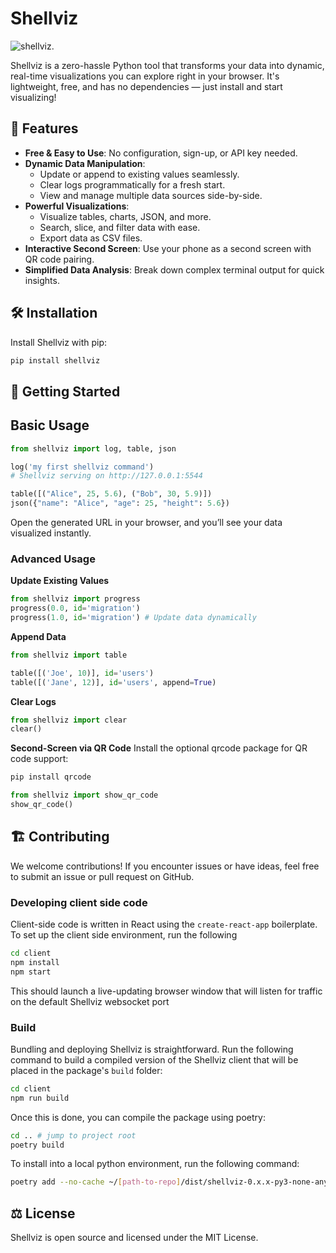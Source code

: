 # Shellviz

![shellviz](https://github.com/jskopek/shellviz-next/blob/main/public/icon.png).

Shellviz is a zero-hassle Python tool that transforms your data into dynamic, real-time visualizations you can explore right in your browser. It's lightweight, free, and has no dependencies — just install and start visualizing!

## 🚀 Features

- **Free & Easy to Use**: No configuration, sign-up, or API key needed.
- **Dynamic Data Manipulation**:
  - Update or append to existing values seamlessly.
  - Clear logs programmatically for a fresh start.
  - View and manage multiple data sources side-by-side.
- **Powerful Visualizations**:
  - Visualize tables, charts, JSON, and more.
  - Search, slice, and filter data with ease.
  - Export data as CSV files.
- **Interactive Second Screen**: Use your phone as a second screen with QR code pairing.
- **Simplified Data Analysis**: Break down complex terminal output for quick insights.

## 🛠️ Installation

Install Shellviz with pip:

```bash
pip install shellviz
```

## 🔧 Getting Started

## Basic Usage
```python
from shellviz import log, table, json

log('my first shellviz command')
# Shellviz serving on http://127.0.0.1:5544

table([("Alice", 25, 5.6), ("Bob", 30, 5.9)])
json({"name": "Alice", "age": 25, "height": 5.6})
```
Open the generated URL in your browser, and you’ll see your data visualized instantly.

### Advanced Usage

**Update Existing Values**
```python
from shellviz import progress
progress(0.0, id='migration')
progress(1.0, id='migration') # Update data dynamically
```

**Append Data**
```python
from shellviz import table

table([('Joe', 10)], id='users')
table([('Jane', 12)], id='users', append=True)
```

**Clear Logs**
```python
from shellviz import clear
clear()
```
**Second-Screen via QR Code**
Install the optional qrcode package for QR code support:

```bash
pip install qrcode
```

```python
from shellviz import show_qr_code
show_qr_code()
```

## 🏗️ Contributing

We welcome contributions! If you encounter issues or have ideas, feel free to submit an issue or pull request on GitHub.

### Developing client side code
Client-side code is written in React using the `create-react-app` boilerplate. To set up the client side environment, run the following

```bash
cd client
npm install
npm start
```

This should launch a live-updating browser window that will listen for traffic on the default Shellviz websocket port

### Build
Bundling and deploying Shellviz is straightforward. Run the following command to build a compiled version of the Shellviz client that will be placed in the package's `build` folder:

```bash
cd client
npm run build
```

Once this is done, you can compile the package using poetry:
```bash
cd .. # jump to project root
poetry build
```
To install into a local python environment, run the following command:

```bash
poetry add --no-cache ~/[path-to-repo]/dist/shellviz-0.x.x-py3-none-any.whl
```

## ⚖️ License

Shellviz is open source and licensed under the MIT License.
